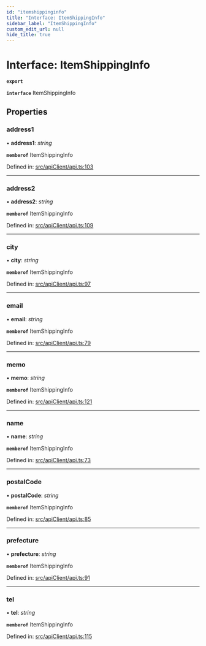 ```yaml
---
id: "itemshippinginfo"
title: "Interface: ItemShippingInfo"
sidebar_label: "ItemShippingInfo"
custom_edit_url: null
hide_title: true
---
```


# Interface: ItemShippingInfo

**`export`** 

**`interface`** ItemShippingInfo

## Properties

### address1

• **address1**: *string*

**`memberof`** ItemShippingInfo

Defined in: [src/apiClient/api.ts:103](https://github.com/KyuzanInc/annapurna-sdk-js/blob/47d91d9/src/apiClient/api.ts#L103)

___

### address2

• **address2**: *string*

**`memberof`** ItemShippingInfo

Defined in: [src/apiClient/api.ts:109](https://github.com/KyuzanInc/annapurna-sdk-js/blob/47d91d9/src/apiClient/api.ts#L109)

___

### city

• **city**: *string*

**`memberof`** ItemShippingInfo

Defined in: [src/apiClient/api.ts:97](https://github.com/KyuzanInc/annapurna-sdk-js/blob/47d91d9/src/apiClient/api.ts#L97)

___

### email

• **email**: *string*

**`memberof`** ItemShippingInfo

Defined in: [src/apiClient/api.ts:79](https://github.com/KyuzanInc/annapurna-sdk-js/blob/47d91d9/src/apiClient/api.ts#L79)

___

### memo

• **memo**: *string*

**`memberof`** ItemShippingInfo

Defined in: [src/apiClient/api.ts:121](https://github.com/KyuzanInc/annapurna-sdk-js/blob/47d91d9/src/apiClient/api.ts#L121)

___

### name

• **name**: *string*

**`memberof`** ItemShippingInfo

Defined in: [src/apiClient/api.ts:73](https://github.com/KyuzanInc/annapurna-sdk-js/blob/47d91d9/src/apiClient/api.ts#L73)

___

### postalCode

• **postalCode**: *string*

**`memberof`** ItemShippingInfo

Defined in: [src/apiClient/api.ts:85](https://github.com/KyuzanInc/annapurna-sdk-js/blob/47d91d9/src/apiClient/api.ts#L85)

___

### prefecture

• **prefecture**: *string*

**`memberof`** ItemShippingInfo

Defined in: [src/apiClient/api.ts:91](https://github.com/KyuzanInc/annapurna-sdk-js/blob/47d91d9/src/apiClient/api.ts#L91)

___

### tel

• **tel**: *string*

**`memberof`** ItemShippingInfo

Defined in: [src/apiClient/api.ts:115](https://github.com/KyuzanInc/annapurna-sdk-js/blob/47d91d9/src/apiClient/api.ts#L115)
